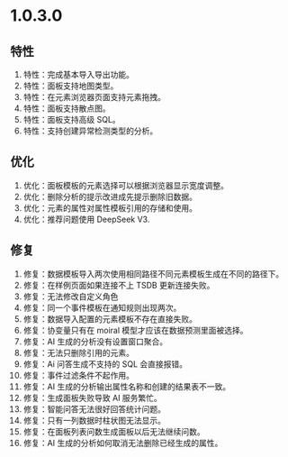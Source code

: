 # 1.0.3.0

## 特性
1. 特性：完成基本导入导出功能。
1. 特性：面板支持地图类型。
1. 特性：在元素浏览器页面支持元素拖拽。
1. 特性：面板支持散点图。
1. 特性：面板支持高级 SQL。
1. 特性：支持创建异常检测类型的分析。

## 优化
1. 优化：面板模板的元素选择可以根据浏览器显示宽度调整。
1. 优化：删除分析的提示改进成先提示删除旧数据。
1. 优化：元素的属性对属性模板引用的存储和使用。
1. 优化：推荐问题使用 DeepSeek V3.

## 修复
1. 修复：数据模板导入两次使用相同路径不同元素模板生成在不同的路径下。
1. 修复：在样例页面如果连接不上  TSDB 更新连接失败。
1. 修复：无法修改自定义角色
1. 修复：同一个事件模板在通知规则出现两次。
1. 修复：数据导入配置的元素模板不存在直接失败。
1. 修复：协变量只有在 moiral 模型才应该在数据预测里面被选择。
1. 修复：AI 生成的分析没有设置窗口聚合。
1. 修复：无法只删除引用的元素。
1. 修复：Ai 问答生成不支持的 SQL 会直接报错。
1. 修复：事件过滤条件不起作用。
1. 修复：AI 生成的分析输出属性名称和创建的结果表不一致。
1. 修复：生成面板失败导致 AI 服务繁忙。
1. 修复：智能问答无法很好回答统计问题。
1. 修复：只有一列数据时柱状图无法显示。
1. 修复：在面板列表问数生成面板以后无法继续问数。
1. 修复：AI 生成的分析如何取消无法删除已经生成的属性。

